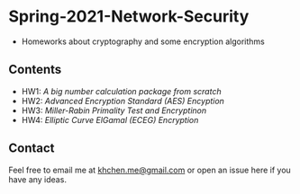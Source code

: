 # Spring-2021-Network-Security
- Homeworks about cryptography and some encryption algorithms

## Contents
- HW1: _A big number calculation package from scratch_
- HW2: _Advanced Encryption Standard (AES) Encyption_
- HW3: _Miller-Rabin Primality Test and Encryptinon_
- HW4: _Elliptic Curve ElGamal (ECEG) Encryption_

## Contact

Feel free to email me at [khchen.me@gmail.com](mailto:khchen.me@gmail.com) or open an issue here if you have any ideas.
